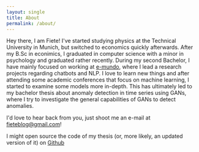 ```yaml
---
layout: single
title: About
permalink: /about/
---
```


Hey there, I am Fiete! I've started studying physics at the Technical University in Munich, but switched to economics quickly afterwards. After my B.Sc in econimics, I graduated in computer science with a minor in psychology and graduated rather recently. During my second Bachelor, I have mainly focused on working at [e-mundo](https://e-mundo.de/), where I lead a research projects regarding chatbots and NLP. I love to learn new things and after attending some academic conferences that focus on machine learning, I started to examine some models more in-depth. This has ultimately led to my bachelor thesis about anomaly detection in time series using GANs, where I try to investigate the general capabilities of GANs to detect anomalies.

I'd love to hear back from you, just shoot me an e-mail at [fieteblog@gmail.com](mailto:fieteblog-gmail.com)!

I might open source the code of my thesis (or, more likely, an updated version of it) on
[Github](https://github.com/Fietel)
